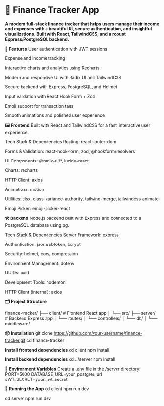 # 💸 Finance Tracker App
**A modern full-stack finance tracker that helps users manage their income and expenses with a beautiful UI, secure authentication, and insightful visualizations. Built with React, TailwindCSS, and a robust Express/PostgreSQL backend.**


**🚀 Features**
User authentication with JWT sessions

Expense and income tracking

Interactive charts and analytics using Recharts

Modern and responsive UI with Radix UI and TailwindCSS

Secure backend with Express, PostgreSQL, and Helmet

Input validation with React Hook Form + Zod

Emoji support for transaction tags

Smooth animations and polished user experience

**🖼️ Frontend**
Built with React and TailwindCSS for a fast, interactive user experience.

Tech Stack & Dependencies
Routing: react-router-dom

Forms & Validation: react-hook-form, zod, @hookform/resolvers

UI Components: @radix-ui/*, lucide-react

Charts: recharts

HTTP Client: axios

Animations: motion

Utilities: clsx, class-variance-authority, tailwind-merge, tailwindcss-animate

Emoji Picker: emoji-picker-react


**🛠️ Backend**
Node.js backend built with Express and connected to a PostgreSQL database using pg.

Tech Stack & Dependencies
Server Framework: express

Authentication: jsonwebtoken, bcrypt

Security: helmet, cors, compression

Environment Management: dotenv

UUIDs: uuid

Development Tools: nodemon

HTTP Client (internal): axios

**🗂️ Project Structure**

finance-tracker/
├── client/              # Frontend React app
│   └── src/
├── server/              # Backend Express app
│   └── routes/
│   └── controllers/
│   └── db/
│   └── middleware/

**📦 Installation**
git clone https://github.com/your-username/finance-tracker.git
cd finance-tracker

**Install frontend dependencies**
cd client
npm install

**Install backend dependencies**
cd ../server
npm install

**🔐 Environment Variables**
Create a .env file in the /server directory:
PORT=5000
DATABASE_URL=your_postgres_url
JWT_SECRET=your_jwt_secret

**🧪 Running the App**
cd client
npm run dev

cd server
npm run dev



